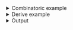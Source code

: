 <details><summary>Combinatoric example</summary>

```no_run
#[derive(Debug, Clone)]
pub struct Options {
    number: u32,
}
pub fn options() -> OptionParser<Options> {
    let number = long("number").argument::<u32>("N").map(|x| x * 2);
    construct!(Options { number }).to_options()
}
```

</details>
<details><summary>Derive example</summary>

```no_run
fn twice_the_num(n: u32) -> u32 {
    n * 2
}

#[derive(Debug, Clone, Bpaf)]
#[bpaf(options)]
pub struct Options {
    #[bpaf(argument::<u32>("N"), map(twice_the_num))]
    number: u32,
}
```

</details>
<details><summary>Output</summary>

`map` don't make any changes to generated `--help` message


You can use `map` to apply arbitrary pure transformation to any input.
Here `--number` takes a numerical value and doubles it


<div class='bpaf-doc'>
$ app --number 10<br>
Options { number: 20 }
</div>


But if function inside the parser fails - user will get the error back unless it's handled
in some way. In fact here execution never reaches `map` function -
[`argument`](NamedArg::argument) tries to parse `ten` as a number, fails and reports the error


<div class='bpaf-doc'>
$ app --number ten<br>
Couldn't parse <b>ten</b>: invalid digit found in string
<style>
div.bpaf-doc {
    padding: 14px;
    background-color:var(--code-block-background-color);
    font-family: "Source Code Pro", monospace;
    margin-bottom: 0.75em;
}
div.bpaf-doc dt { margin-left: 1em; }
div.bpaf-doc dd { margin-left: 3em; }
div.bpaf-doc dl { margin-top: 0; padding-left: 1em; }
div.bpaf-doc  { padding-left: 1em; }
</style>
</div>

</details>